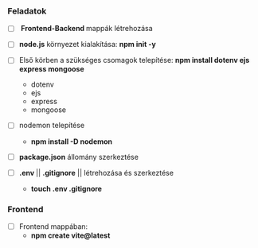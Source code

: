 ### Feladatok
- [ ] <b> Frontend-Backend </b> mappák létrehozása
- [ ] <b>node.js</b> környezet kialakítása: <b>npm init -y</b>
- [ ] Első körben a szükséges csomagok telepítése: <b>npm install dotenv ejs express mongoose</b>
  - dotenv
  - ejs
  - express
  - mongoose
  
- [ ] nodemon telepítése
  - <b>npm install -D nodemon</b>

- [ ] <b>package.json</b> állomány szerkeztése
- [ ] <b>.env </b> || <b>.gitignore</b> || létrehozása és szerkeztése
  - <b>touch .env .gitignore</b>
  
### Frontend 
- [ ] Frontend mappában: 
  -  <b>npm create vite@latest</b>